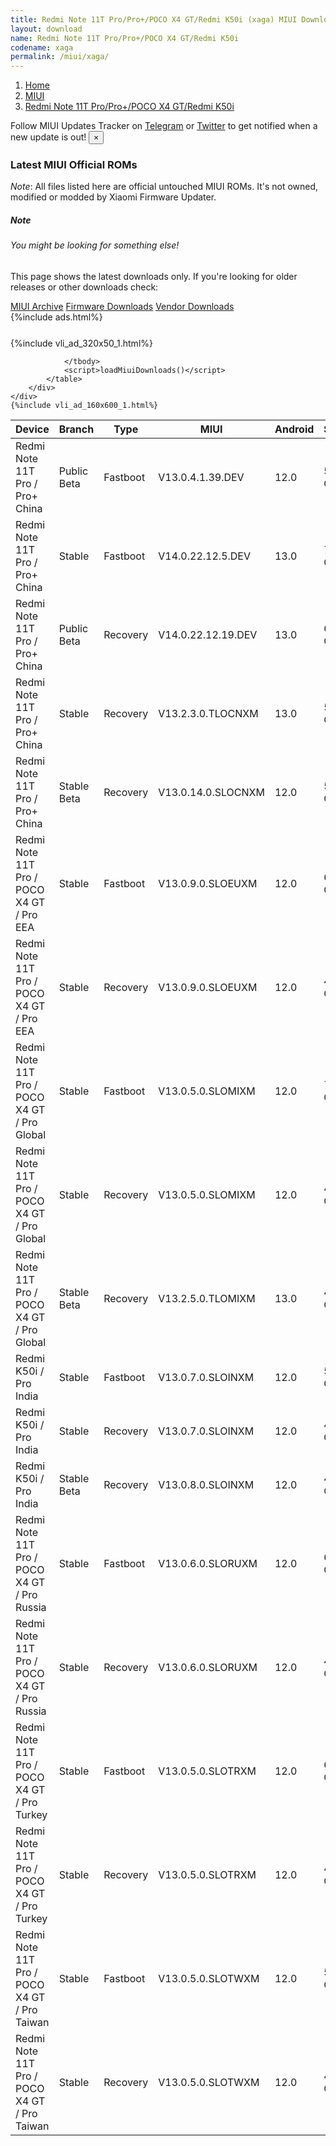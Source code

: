 ```yaml
---
title: Redmi Note 11T Pro/Pro+/POCO X4 GT/Redmi K50i (xaga) MIUI Downloads
layout: download
name: Redmi Note 11T Pro/Pro+/POCO X4 GT/Redmi K50i
codename: xaga
permalink: /miui/xaga/
---
```

<nav aria-label="breadcrumb">
    <ol class="breadcrumb">
        <li class="breadcrumb-item"><a href="/">Home</a></li>
        <li class="breadcrumb-item"><a href="/miui/">MIUI</a></li>
        <li class="breadcrumb-item active" aria-current="page"><a href="/miui/xaga/">Redmi Note 11T Pro/Pro+/POCO X4 GT/Redmi K50i</a></li>
    </ol>
</nav>
<div class="alert alert-primary alert-dismissible fade show" role="alert">
    Follow MIUI Updates Tracker on <a href="https://t.me/MIUIUpdatesTracker" class="alert-link">Telegram</a>
     or <a href="https://twitter.com/MiFwUpdater" class="alert-link">Twitter</a> to get notified when a new update is out!
    <button type="button" class="close" data-dismiss="alert" aria-label="Close">
        <span aria-hidden="true">&times;</span>
    </button>
</div>

### Latest MIUI Official ROMs
*Note*: All files listed here are official untouched MIUI ROMs. It's not owned, modified or modded by Xiaomi Firmware Updater.
<div class="card">
  <div class="card-body">
    <h5 class="card-title">Note</h5>
    <h6 class="card-subtitle mb-2 text-muted">You might be looking for something else!</h6>
    <p class="card-text">This page shows the latest downloads only.
     If you're looking for older releases or other downloads check:</p>
    <a href="/archive/miui/xaga/" class="card-link">MIUI Archive</a>
    <a href="/firmware/xaga/" class="card-link">Firmware Downloads</a>
    <a href="/vendor/xaga/" class="card-link">Vendor Downloads</a>
  </div>
</div>
{%include ads.html%}
<div class="row justify-content-center">
    <div class="col-10">
        <div class="table-responsive-md" style="margin-top: 25px;">
            {%include vli_ad_320x50_1.html%}
            <table id="miui" class="display dt-responsive nowrap compact table table-striped table-hover table-sm">
                <thead class="thead-dark">
                    <tr>
                        <th data-ref="device">Device</th>
                        <th data-ref="branch">Branch</th>
                        <th data-ref="type">Type</th>
                        <th data-ref="miui">MIUI</th>
                        <th data-ref="android">Android</th>
                        <th data-ref="size">Size</th>
                        <th data-ref="size">Date</th>
                        <th data-ref="link">Link</th>
                    </tr>
                </thead>
                <tbody>
                <tr><td>Redmi Note 11T Pro / Pro+ China</td><td>Public Beta</td><td>Fastboot</td><td>V13.0.4.1.39.DEV</td><td>12.0</td><td>5.9 GB</td><td>2022-06-20</td><td><a href="/miui/xaga/public beta/V13.0.4.1.39.DEV/">Download</a></td></tr>
<tr><td>Redmi Note 11T Pro / Pro+ China</td><td>Stable</td><td>Fastboot</td><td>V14.0.22.12.5.DEV</td><td>13.0</td><td>7.3 GB</td><td>2022-12-05</td><td><a href="/miui/xaga/stable/V14.0.22.12.5.DEV/">Download</a></td></tr>
<tr><td>Redmi Note 11T Pro / Pro+ China</td><td>Public Beta</td><td>Recovery</td><td>V14.0.22.12.19.DEV</td><td>13.0</td><td>6.0 GB</td><td>2022-12-23</td><td><a href="/miui/xaga/public beta/V14.0.22.12.19.DEV/">Download</a></td></tr>
<tr><td>Redmi Note 11T Pro / Pro+ China</td><td>Stable</td><td>Recovery</td><td>V13.2.3.0.TLOCNXM</td><td>13.0</td><td>5.9 GB</td><td>2022-12-01</td><td><a href="/miui/xaga/stable/V13.2.3.0.TLOCNXM/">Download</a></td></tr>
<tr><td>Redmi Note 11T Pro / Pro+ China</td><td>Stable Beta</td><td>Recovery</td><td>V13.0.14.0.SLOCNXM</td><td>12.0</td><td>5.4 GB</td><td>2022-10-14</td><td><a href="/miui/xaga/stable beta/V13.0.14.0.SLOCNXM/">Download</a></td></tr>
<tr><td>Redmi Note 11T Pro / POCO X4 GT / Pro EEA</td><td>Stable</td><td>Fastboot</td><td>V13.0.9.0.SLOEUXM</td><td>12.0</td><td>6.8 GB</td><td>2022-10-09</td><td><a href="/miui/xaga/stable/V13.0.9.0.SLOEUXM/">Download</a></td></tr>
<tr><td>Redmi Note 11T Pro / POCO X4 GT / Pro EEA</td><td>Stable</td><td>Recovery</td><td>V13.0.9.0.SLOEUXM</td><td>12.0</td><td>4.5 GB</td><td>2022-10-14</td><td><a href="/miui/xaga/stable/V13.0.9.0.SLOEUXM/">Download</a></td></tr>
<tr><td>Redmi Note 11T Pro / POCO X4 GT / Pro Global</td><td>Stable</td><td>Fastboot</td><td>V13.0.5.0.SLOMIXM</td><td>12.0</td><td>7.1 GB</td><td>2022-09-26</td><td><a href="/miui/xaga/stable/V13.0.5.0.SLOMIXM/">Download</a></td></tr>
<tr><td>Redmi Note 11T Pro / POCO X4 GT / Pro Global</td><td>Stable</td><td>Recovery</td><td>V13.0.5.0.SLOMIXM</td><td>12.0</td><td>4.5 GB</td><td>2022-09-29</td><td><a href="/miui/xaga/stable/V13.0.5.0.SLOMIXM/">Download</a></td></tr>
<tr><td>Redmi Note 11T Pro / POCO X4 GT / Pro Global</td><td>Stable Beta</td><td>Recovery</td><td>V13.2.5.0.TLOMIXM</td><td>13.0</td><td>4.9 GB</td><td>2022-12-26</td><td><a href="/miui/xaga/stable beta/V13.2.5.0.TLOMIXM/">Download</a></td></tr>
<tr><td>Redmi K50i / Pro India</td><td>Stable</td><td>Fastboot</td><td>V13.0.7.0.SLOINXM</td><td>12.0</td><td>5.5 GB</td><td>2022-10-11</td><td><a href="/miui/xaga/stable/V13.0.7.0.SLOINXM/">Download</a></td></tr>
<tr><td>Redmi K50i / Pro India</td><td>Stable</td><td>Recovery</td><td>V13.0.7.0.SLOINXM</td><td>12.0</td><td>4.3 GB</td><td>2022-10-18</td><td><a href="/miui/xaga/stable/V13.0.7.0.SLOINXM/">Download</a></td></tr>
<tr><td>Redmi K50i / Pro India</td><td>Stable Beta</td><td>Recovery</td><td>V13.0.8.0.SLOINXM</td><td>12.0</td><td>4.3 GB</td><td>2022-12-23</td><td><a href="/miui/xaga/stable beta/V13.0.8.0.SLOINXM/">Download</a></td></tr>
<tr><td>Redmi Note 11T Pro / POCO X4 GT / Pro Russia</td><td>Stable</td><td>Fastboot</td><td>V13.0.6.0.SLORUXM</td><td>12.0</td><td>6.5 GB</td><td>2022-09-20</td><td><a href="/miui/xaga/stable/V13.0.6.0.SLORUXM/">Download</a></td></tr>
<tr><td>Redmi Note 11T Pro / POCO X4 GT / Pro Russia</td><td>Stable</td><td>Recovery</td><td>V13.0.6.0.SLORUXM</td><td>12.0</td><td>4.5 GB</td><td>2022-09-27</td><td><a href="/miui/xaga/stable/V13.0.6.0.SLORUXM/">Download</a></td></tr>
<tr><td>Redmi Note 11T Pro / POCO X4 GT / Pro Turkey</td><td>Stable</td><td>Fastboot</td><td>V13.0.5.0.SLOTRXM</td><td>12.0</td><td>6.2 GB</td><td>2022-09-14</td><td><a href="/miui/xaga/stable/V13.0.5.0.SLOTRXM/">Download</a></td></tr>
<tr><td>Redmi Note 11T Pro / POCO X4 GT / Pro Turkey</td><td>Stable</td><td>Recovery</td><td>V13.0.5.0.SLOTRXM</td><td>12.0</td><td>4.5 GB</td><td>2022-09-22</td><td><a href="/miui/xaga/stable/V13.0.5.0.SLOTRXM/">Download</a></td></tr>
<tr><td>Redmi Note 11T Pro / POCO X4 GT / Pro Taiwan</td><td>Stable</td><td>Fastboot</td><td>V13.0.5.0.SLOTWXM</td><td>12.0</td><td>5.9 GB</td><td>2022-09-20</td><td><a href="/miui/xaga/stable/V13.0.5.0.SLOTWXM/">Download</a></td></tr>
<tr><td>Redmi Note 11T Pro / POCO X4 GT / Pro Taiwan</td><td>Stable</td><td>Recovery</td><td>V13.0.5.0.SLOTWXM</td><td>12.0</td><td>4.4 GB</td><td>2022-09-27</td><td><a href="/miui/xaga/stable/V13.0.5.0.SLOTWXM/">Download</a></td></tr>

                </tbody>
                <script>loadMiuiDownloads()</script>
            </table>
        </div>
    </div>
    {%include vli_ad_160x600_1.html%}
</div>
